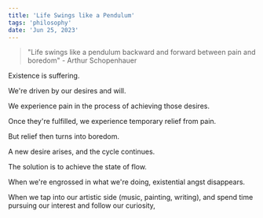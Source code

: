```yaml
---
title: 'Life Swings like a Pendulum'
tags: 'philosophy'
date: 'Jun 25, 2023'
---
```


> "Life swings like a pendulum backward and forward between pain and boredom" - Arthur Schopenhauer

Existence is suffering.

We're driven by our desires and will.

We experience pain in the process of achieving those desires.

Once they're fulfilled, we experience temporary relief from pain.

But relief then turns into boredom.

A new desire arises, and the cycle continues.

The solution is to achieve the state of flow.

When we're engrossed in what we're doing, existential angst disappears.

When we tap into our artistic side (music, painting, writing), and spend time pursuing our interest and follow our curiosity,
